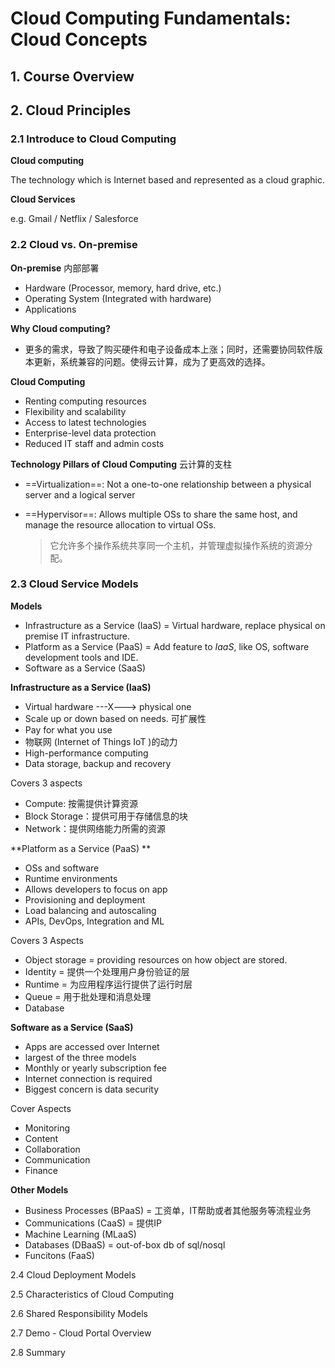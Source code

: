# Cloud Computing Fundamentals: Cloud Concepts

## 1. Course Overview

## 2. Cloud Principles

### 2.1 Introduce to Cloud Computing

**Cloud computing** 

The technology which is Internet based and represented as a cloud graphic.

**Cloud Services**

e.g. Gmail / Netflix / Salesforce



### 2.2 Cloud vs. On-premise

**On-premise** 内部部署

- Hardware (Processor, memory, hard drive, etc.)
- Operating System (Integrated with hardware)
- Applications

**Why Cloud computing?**

- 更多的需求，导致了购买硬件和电子设备成本上涨；同时，还需要协同软件版本更新，系统兼容的问题。使得云计算，成为了更高效的选择。

**Cloud Computing**

- Renting computing resources
- Flexibility and scalability
- Access to latest technologies
- Enterprise-level data protection
- Reduced IT staff and admin costs

**Technology Pillars of Cloud Computing**  云计算的支柱

- ==Virtualization==: Not a one-to-one relationship between a physical server and a logical server

- ==Hypervisor==: Allows multiple OSs to share the same host, and manage the resource allocation to virtual OSs.

  > 它允许多个操作系统共享同一个主机，并管理虚拟操作系统的资源分配。



### 2.3 Cloud Service Models

**Models**

- Infrastructure as a Service (IaaS) = Virtual hardware, replace physical on premise IT infrastructure.
- Platform as a Service (PaaS) = Add feature to *IaaS*, like OS, software development tools and IDE.
- Software as a Service (SaaS) 

**Infrastructure as a Service (IaaS)** 

- Virtual hardware ---X---> physical one
- Scale up or down based on needs. 可扩展性
- Pay for what you use
- 物联网 (Internet of Things IoT )的动力
- High-performance computing
- Data storage, backup and recovery

Covers 3 aspects

- Compute: 按需提供计算资源
- Block Storage：提供可用于存储信息的块
- Network：提供网络能力所需的资源

**Platform as a Service (PaaS) **

- OSs and software
- Runtime environments
- Allows developers to focus on app
- Provisioning and deployment
- Load balancing and autoscaling
- APIs, DevOps, Integration and ML

Covers 3 Aspects

- Object storage = providing resources on how object are stored.
- Identity = 提供一个处理用户身份验证的层
- Runtime = 为应用程序运行提供了运行时层
- Queue = 用于批处理和消息处理
- Database 

**Software as a Service (SaaS)** 

- Apps are accessed over Internet
- largest of the three models
- Monthly or yearly subscription fee
- Internet connection is required
- Biggest concern is data security

Cover Aspects

- Monitoring
- Content
- Collaboration
- Communication
- Finance

**Other Models**

- Business Processes (BPaaS)  = 工资单，IT帮助或者其他服务等流程业务
- Communications (CaaS) = 提供IP
- Machine Learning (MLaaS)
- Databases (DBaaS) = out-of-box db of sql/nosql
- Funcitons (FaaS)



2.4 Cloud Deployment Models

2.5 Characteristics of Cloud Computing

2.6 Shared Responsibility Models

2.7 Demo - Cloud Portal Overview

2.8 Summary

